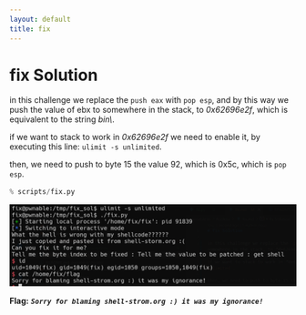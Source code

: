 ```yaml
---
layout: default
title: fix
---
```


# fix Solution

in this challenge we replace the `push eax` with `pop esp`, and by this way we push the value of ebx to somewhere in the stack, to *0x62696e2f*, which is equivalent to the string *bin\\*.

if we want to stack to work in *0x62696e2f* we need to enable it, by executing this line: `ulimit -s unlimited`.

then, we need to push to byte 15 the value 92, which is 0x5c, which is `pop esp`.

```py
% scripts/fix.py
```


![image](./images/fix.png)

**Flag:** ***`Sorry for blaming shell-strom.org :) it was my ignorance!`***
